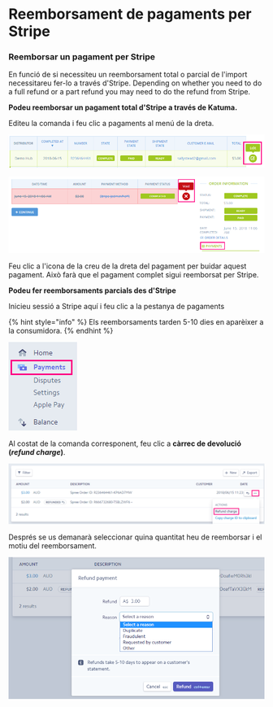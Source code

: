 # Reemborsament de pagaments per Stripe

### Reemborsar un pagament per Stripe

En funció de si necessiteu un reemborsament total o parcial de l'import necessitareu fer-lo a través d'Stripe. Depending on whether you need to do a full refund or a part refund you may need to do the refund from Stripe.

**Podeu reemborsar un pagament total d'Stripe a través de Katuma.**

Editeu la comanda i feu clic a pagaments al menú de la dreta.

![](<../../.gitbook/assets/imatge (34).png>)

![](<../../.gitbook/assets/imatge (14).png>)

Feu clic a l'icona de la creu de la dreta del pagament per buidar aquest pagament. Això farà que el pagament complet sigui reemborsat per Stripe.&#x20;

**Podeu fer reemborsaments parcials des d'Stripe**

Inicieu sessió a Stripe aquí i feu clic a la pestanya de pagaments

{% hint style="info" %}
Els reemborsaments tarden 5-10 dies en aparèixer a la consumidora.
{% endhint %}

![](<../../.gitbook/assets/imatge (87).png>)

Al costat de la comanda corresponent, feu clic a **càrrec de devolució (**_**refund charge**_**)**.&#x20;

![](<../../.gitbook/assets/imatge (4).png>)

Després se us demanarà seleccionar quina quantitat heu de reemborsar i el motiu del reemborsament.

![](<../../.gitbook/assets/imatge (30).png>)

